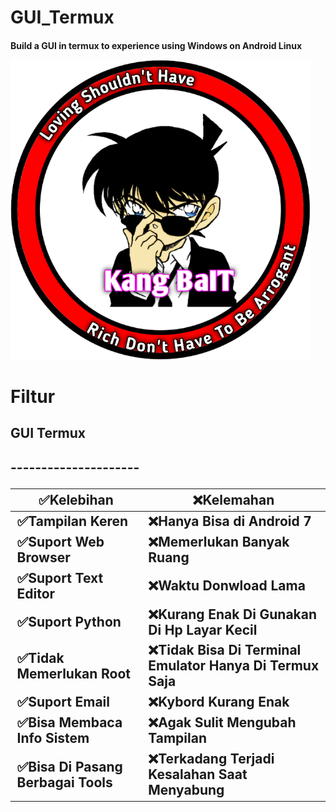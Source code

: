 # GUI_Termux
<h4>Build a GUI in termux to experience using Windows on Android Linux






![GitHub Logo](/docs/20210322_094134.png)




# Filtur


 <h2>GUI Termux<h2>
---------------------


✅Kelebihan | ❌Kelemahan   
--------- | ---------
✅Tampilan Keren | ❌Hanya Bisa di Android 7 
✅Suport Web Browser | ❌Memerlukan Banyak Ruang
✅Suport Text Editor | ❌Waktu Donwload Lama
✅Suport Python | ❌Kurang Enak Di Gunakan Di Hp Layar Kecil
✅Tidak Memerlukan Root | ❌Tidak Bisa Di Terminal Emulator Hanya Di Termux Saja
✅Suport Email | ❌Kybord Kurang Enak
✅Bisa Membaca Info Sistem | ❌Agak Sulit Mengubah Tampilan
✅Bisa Di Pasang Berbagai Tools | ❌Terkadang Terjadi Kesalahan Saat Menyabung








